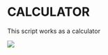 # CALCULATOR

This script works as a calculator

![](https://cdn.pixabay.com/photo/2017/06/05/15/52/calculator-2374442_960_720.png)